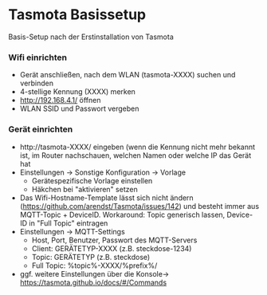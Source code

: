 # Tasmota Basissetup

Basis-Setup nach der Erstinstallation von Tasmota

### Wifi einrichten

* Gerät anschließen, nach dem WLAN (tasmota-XXXX) suchen und verbinden
* 4-stellige Kennung (XXXX) merken
* http://192.168.4.1/ öffnen
* WLAN SSID und Passwort vergeben

### Gerät einrichten

* http://tasmota-XXXX/ eingeben (wenn die Kennung nicht mehr bekannt ist, im Router nachschauen, welchen Namen oder welche IP das Gerät hat
* Einstellungen -> Sonstige Konfiguration -> Vorlage
    * Gerätespezifische Vorlage einstellen
    * Häkchen bei "aktivieren" setzen
* Das Wifi-Hostname-Template lässt sich nicht ändern (https://github.com/arendst/Tasmota/issues/142) und besteht immer aus MQTT-Topic + DeviceID. Workaround: Topic generisch lassen, Device-ID in "Full Topic" eintragen
* Einstellungen -> MQTT-Settings
    * Host, Port, Benutzer, Passwort des MQTT-Servers
    * Client: GERÄTETYP-XXXX (z.B. steckdose-1234)
    * Topic: GERÄTETYP (z.B. steckdose)
    * Full Topic: %topic%-XXXX/%prefix%/
* ggf. weitere Einstellungen über die Konsole-> https://tasmota.github.io/docs/#/Commands
